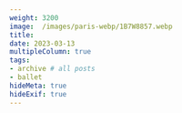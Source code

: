 ```yaml
---
weight: 3200
image:  /images/paris-webp/1B7W8857.webp
title:
date: 2023-03-13
multipleColumn: true
tags:
- archive # all posts
- ballet
hideMeta: true
hideExif: true
---
```

